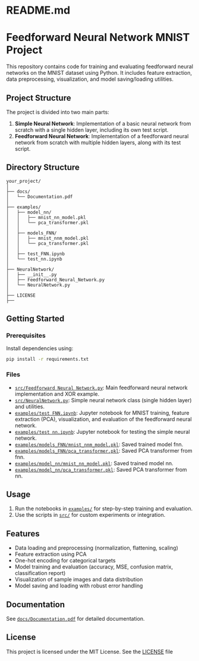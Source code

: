 # README.md

# Feedforward Neural Network MNIST Project

This repository contains code for training and evaluating feedforward neural networks on the MNIST dataset using Python. It includes feature extraction, data preprocessing, visualization, and model saving/loading utilities.

## Project Structure

The project is divided into two main parts:
1. **Simple Neural Network**: Implementation of a basic neural network from scratch with a single hidden layer, including its own test script.
2. **Feedforward Neural Network**: Implementation of a feedforward neural network from scratch with multiple hidden layers, along with its test script.

## Directory Structure

```
your_project/
│
├── docs/
│   └── Documentation.pdf
│
├── examples/
│   ├── model_nn/
│   │   ├── mnist_nn_model.pkl
│   │   └── pca_transformer.pkl
│   │
│   ├── models_FNN/
│   │   ├── mnist_nnm_model.pkl
│   │   └── pca_transformer.pkl
│   │
│   ├── test_FNN.ipynb
│   └── test_nn.ipynb
│
├── NeuralNetwork/
│   ├── __init__.py
│   ├── Feedforward_Neural_Network.py
│   └── NeuralNetwork.py
│
├── LICENSE
├──
```

## Getting Started

### Prerequisites

Install dependencies using:

```sh
pip install -r requirements.txt
```

### Files

- [`src/Feedforward Neural Network.py`](src/Feedforward%20Neural%20Network.py): Main feedforward neural network implementation and XOR example.
- [`src/NeuralNetwork.py`](src/NeuralNetwork.py): Simple neural network class (single hidden layer) and utilities.
- [`examples/test FNN.ipynb`](examples/test%20FNN.ipynb): Jupyter notebook for MNIST training, feature extraction (PCA), visualization, and evaluation of the feedforward neural network.
- [`examples/test nn.ipynb`](examples/test%20nn.ipynb): Jupyter notebook for testing the simple neural network.
- [`examples/models_FNN/mnist_nnm_model.pkl`](examples/models_FNN/mnist_nnm_model.pkl): Saved trained model fnn.
-  [`examples/models_FNN/pca_transformer.pkl`](examples/models_FNN/pca_transformer.pkl): Saved PCA transformer from fnn.
-  [`examples/model_nn/mnist_nn_model.pkl`](examples/model_nn/mnist_nn_model.pkl): Saved trained model nn.
- [`examples/model_nn/pca_transformer.pkl`](examples/model_nn/pca_transformer.pkl): Saved PCA transformer from nn.

## Usage

1. Run the notebooks in [`examples/`](examples/) for step-by-step training and evaluation.
2. Use the scripts in [`src/`](src/) for custom experiments or integration.

## Features

- Data loading and preprocessing (normalization, flattening, scaling)
- Feature extraction using PCA
- One-hot encoding for categorical targets
- Model training and evaluation (accuracy, MSE, confusion matrix, classification report)
- Visualization of sample images and data distribution
- Model saving and loading with robust error handling

## Documentation

See [`docs/Documentation.pdf`](docs/Documentation.pdf) for detailed documentation.

## License

This project is licensed under the MIT License. See the [LICENSE](LICENSE) file
